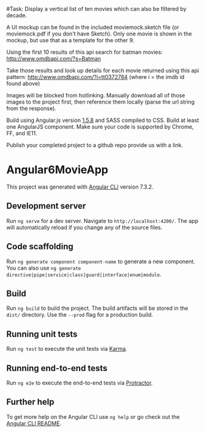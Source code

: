 #Task:
Display a vertical list of ten movies which can also be filtered by decade.

A UI mockup can be found in the included moviemock.sketch file (or moviemock.pdf if you don't have Sketch).
Only one movie is shown in the mockup, but use that as a template for the other 9.

Using the first 10 results of this api search for batman movies:
http://www.omdbapi.com/?s=Batman

Take those results and look up details for each movie returned using this api pattern:
http://www.omdbapi.com/?i=tt0372784 (where i = the imdb id found above)

Images will be blocked from hotlinking. Manually download all of those images to the project first, then reference them locally (parse the url string from the response).

Build using Angular.js version [1.5.8](https://cdnjs.cloudflare.com/ajax/libs/angular.js/1.5.8/angular.min.js) and SASS compiled to CSS. Build at least one AngularJS component. Make sure your code is supported by Chrome, FF, and IE11.

Publish your completed project to a github repo provide us with a link.






# Angular6MovieApp

This project was generated with [Angular CLI](https://github.com/angular/angular-cli) version 7.3.2.

## Development server

Run `ng serve` for a dev server. Navigate to `http://localhost:4200/`. The app will automatically reload if you change any of the source files.

## Code scaffolding

Run `ng generate component component-name` to generate a new component. You can also use `ng generate directive|pipe|service|class|guard|interface|enum|module`.

## Build

Run `ng build` to build the project. The build artifacts will be stored in the `dist/` directory. Use the `--prod` flag for a production build.

## Running unit tests

Run `ng test` to execute the unit tests via [Karma](https://karma-runner.github.io).

## Running end-to-end tests

Run `ng e2e` to execute the end-to-end tests via [Protractor](http://www.protractortest.org/).

## Further help

To get more help on the Angular CLI use `ng help` or go check out the [Angular CLI README](https://github.com/angular/angular-cli/blob/master/README.md).
